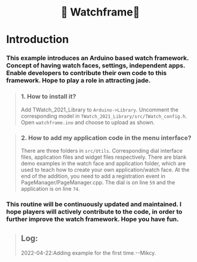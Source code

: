 <h1 align = "center">🌟 Watchframe🌟</h1>

# Introduction
### This example introduces an Arduino based watch framework. Concept of having watch faces, settings, independent apps. Enable developers to contribute their own code to this framework. Hope to play a role in attracting jade.

>### 1. How to install it? <br>
>Add TWatch_2021_Library to `Arduino->Library`. Uncomment the corresponding model in `TWatch_2021_Library/src/TWatch_config.h`. Open `watchframe.ino` and choose to upload as shown.

>### 2. How to add my application code in the menu interface?<br>
> There are three folders in `src/Utils`. Corresponding dial interface files, application files and widget files respectively. There are blank demo examples in the watch face and application folder, which are used to teach how to create your own application/watch face.
At the end of the addition, you need to add a registration event in PageManager/PageManager.cpp. The dial is on line `59` and the application is on line `74`.

### This routine will be continuously updated and maintained. I hope players will actively contribute to the code, in order to further improve the watch framework. Hope you have fun.

>## Log:
> 2022-04-22:Adding example for the first time.--Mikcy.